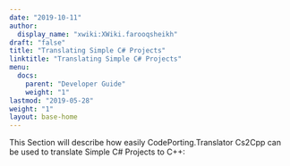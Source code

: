 ```yaml
---
date: "2019-10-11"
author:
  display_name: "xwiki:XWiki.farooqsheikh"
draft: "false"
title: "Translating Simple C# Projects"
linktitle: "Translating Simple C# Projects"
menu:
  docs:
    parent: "Developer Guide"
    weight: "1"
lastmod: "2019-05-28"
weight: "1"
layout: base-home
---
```


This Section will describe how easily CodePorting.Translator Cs2Cpp can be used to translate Simple C# Projects to C++:
